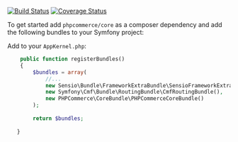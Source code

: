 [![Build Status](https://travis-ci.org/phpcommerce/core.svg)](https://travis-ci.org/phpcommerce/core) [![Coverage Status](https://coveralls.io/repos/phpcommerce/core/badge.svg)](https://coveralls.io/r/phpcommerce/core)

To get started add `phpcommerce/core` as a composer dependency and add the following bundles to your Symfony project:

Add to your `AppKernel.php`:

```php
    public function registerBundles()
    {
        $bundles = array(
            //...
            new Sensio\Bundle\FrameworkExtraBundle\SensioFrameworkExtraBundle(),
            new Symfony\Cmf\Bundle\RoutingBundle\CmfRoutingBundle(),
            new PHPCommerce\CoreBundle\PHPCommerceCoreBundle()
        );
        
        return $bundles;
        
   }    
```